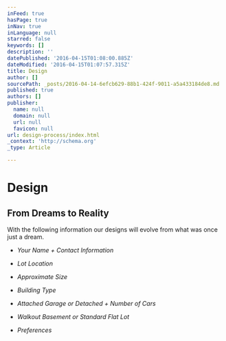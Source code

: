 ```yaml
---
inFeed: true
hasPage: true
inNav: true
inLanguage: null
starred: false
keywords: []
description: ''
datePublished: '2016-04-15T01:08:00.885Z'
dateModified: '2016-04-15T01:07:57.315Z'
title: Design
author: []
sourcePath: _posts/2016-04-14-6efcb629-88b1-424f-9011-a5a433184de8.md
published: true
authors: []
publisher:
  name: null
  domain: null
  url: null
  favicon: null
url: design-process/index.html
_context: 'http://schema.org'
_type: Article

---
```

# Design

## From Dreams to Reality

With the following information our designs will evolve from what was once just a dream.

* _Your Name + Contact Information_

* _Lot Location_

* _Approximate Size_

* _Building Type_

* _Attached Garage or Detached + Number of Cars_

* _Walkout Basement or Standard Flat Lot_

* _Preferences_